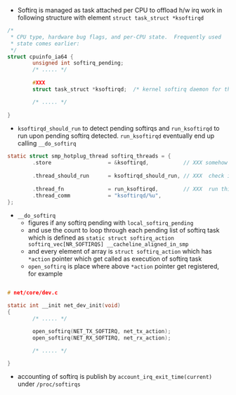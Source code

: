 

- Softirq is managed as task attached per CPU to offload h/w irq work in following structure with element `struct task_struct *ksoftirqd`


```c
/*
 * CPU type, hardware bug flags, and per-CPU state.  Frequently used
 * state comes earlier:
 */
struct cpuinfo_ia64 {
        unsigned int softirq_pending;
        /* ..... */
        
        #XXX
        struct task_struct *ksoftirqd;  /* kernel softirq daemon for this CPU */

        /* ..... */
        
}
```

- `ksoftirqd_should_run` to detect pending softirqs and `run_ksoftirqd` to run upon pending softirq detected.  `run_ksoftirqd` eventually end up calling `__do_softirq`

```c
static struct smp_hotplug_thread softirq_threads = {
        .store                  = &ksoftirqd,           // XXX somehow this leaks out of above `struct cpuinfo_ia64`
      
        .thread_should_run      = ksoftirqd_should_run, // XXX  check if any softirq is pending or not
        
        .thread_fn              = run_ksoftirqd,        // XXX  run this function if above ksoftirqd_should_run detects pending softirqs
        .thread_comm            = "ksoftirqd/%u",
};
```
- `__do_softirq` 
   - figures if any softirq pending with `local_softirq_pending` 
   - and use the count to loop through each pending list of softirq task which is defined as `static struct softirq_action softirq_vec[NR_SOFTIRQS] __cacheline_aligned_in_smp`
   - and every element of array is `struct softirq_action` which has `*action` pointer which get called as execution of softirq task
   - `open_softirq` is place where above `*action` pointer get registered, for example
```c

# net/core/dev.c

static int __init net_dev_init(void)
{
        /* ..... */

        open_softirq(NET_TX_SOFTIRQ, net_tx_action);
        open_softirq(NET_RX_SOFTIRQ, net_rx_action);

        /* ..... */

}
```
- accounting of softirq is publish by `account_irq_exit_time(current)` under `/proc/softirqs`


